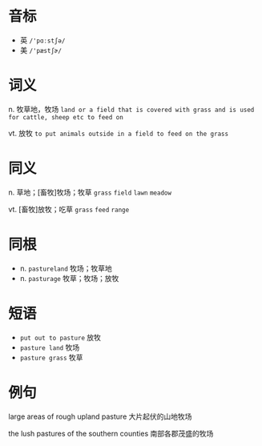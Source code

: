 # 音标

- 英 `/'pɑːstʃə/`
- 美 `/'pæstʃɚ/`

# 词义

n. 牧草地，牧场
`land or a field that is covered with grass and is used for cattle, sheep etc to feed on`

vt. 放牧
`to put animals outside in a field to feed on the grass`

# 同义

n. 草地；[畜牧]牧场；牧草
`grass` `field` `lawn` `meadow`

vt. [畜牧]放牧；吃草
`grass` `feed` `range`

# 同根

- n. `pastureland` 牧场；牧草地
- n. `pasturage` 牧草；牧场；放牧

# 短语

- `put out to pasture` 放牧
- `pasture land` 牧场
- `pasture grass` 牧草

# 例句

large areas of rough upland pasture
大片起伏的山地牧场

the lush pastures of the southern counties
南部各郡茂盛的牧场


